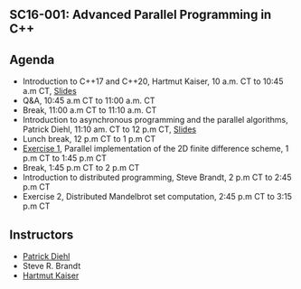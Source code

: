 ## SC16-001: Advanced Parallel Programming in C++

## Agenda

* Introduction to C++17 and C++20, Hartmut Kaiser, 10 a.m. CT to 10:45 a.m CT, [Slides](https://drive.google.com/file/d/1iF895LQMAvKtPoO-niU7AkEwDLPoJeTB/view?usp=sharing)
* Q&A, 10:45 a.m CT to 11:00 a.m. CT
* Break, 11:00 a.m CT to 11:10 a.m. CT
* Introduction to asynchronous programming and the parallel algorithms, Patrick Diehl, 11:10 am. CT to 12 p.m CT, [Slides](shortcourse.github.io/USACM16-shortcourse/slides/part1.slides.html)
* Lunch break, 12 p.m CT to 1 p.m CT 
* [Exercise 1](https://github.com/shortcourse/USACM16-shortcourse/blob/main/exercise/Exercise1.ipynb), Parallel implementation of the 2D finite difference scheme, 1 p.m CT to 1:45 p.m CT
* Break, 1:45 p.m CT to 2 p.m CT
* Introduction to distributed programming, Steve Brandt, 2 p.m CT to 2:45 p.m CT
* Exercise 2, Distributed Mandelbrot set computation, 2:45 p.m CT to 3:15 p.m CT 

## Instructors 

* [Patrick Diehl](https://www.diehlpk.de/)
* Steve R. Brandt
* [Hartmut Kaiser](www.cct.lsu.edu/~hkaiser)
